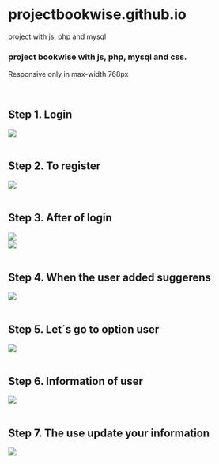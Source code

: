 # projectbookwise.github.io
project with js, php and mysql

<h3>project bookwise with js, php, mysql and css.</h3>
<p>Responsive only in max-width 768px</p>
<br>
<h2>Step 1. Login</h2>
<div><img src="bookwise_img/Captura de pantalla (147).png"/></div>
<br>
<h2>Step 2. To register</h2>
<div><img src="bookwise_img/Captura de pantalla (123).png"/></div>
<br>
<h2>Step 3. After of login</h2>
<div><img src="bookwise_img/Captura de pantalla (124).png"/></div>
<div><img src="bookwise_img/Captura de pantalla (125).png"/></div>
<br>
<h2>Step 4. When the user added suggerens</h2>
<div><img src="bookwise_img/Captura de pantalla (129).png"/></div>
<br>
<h2>Step 5. Let´s go to option user</h2>
<div><img src="bookwise_img/Captura de pantalla (126).png"/></div>
<br>
<h2>Step 6. Information of user</h2>
<div><img src="bookwise_img/Captura de pantalla (131).png"/></div>
<br>
<h2>Step 7. The use update your information</h2>
<div><img src="bookwise_img/Captura de pantalla (140).png"/></div>
<br>
